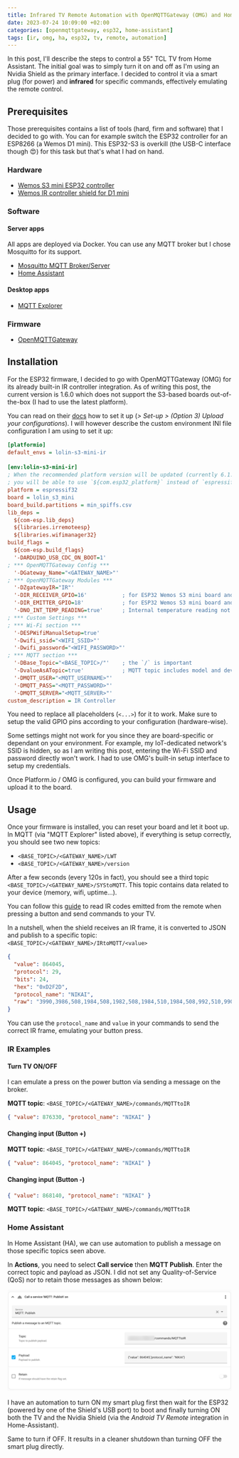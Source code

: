```yaml
---
title: Infrared TV Remote Automation with OpenMQTTGateway (OMG) and Home Assistant
date: 2023-07-24 10:09:00 +02:00
categories: [openmqttgateway, esp32, home-assistant]
tags: [ir, omg, ha, esp32, tv, remote, automation]
---
```


In this post, I'll describe the steps to control a 55" TCL TV from Home Assistant. The initial goal was to simply turn it on and off as I'm using an Nvidia Shield as the primary interface.
I decided to control it via a smart plug (for power) and **infrared** for specific commands, effectively emulating the remote control.

## Prerequisites

Those prerequisites contains a list of tools (hard, firm and software) that I decided to go with. You can for example switch the ESP32 controller for an ESP8266 (a Wemos D1 mini).
This ESP32-S3 is overkill (the USB-C interface though 😍) for this task but that's what I had on hand.

### Hardware

- [Wemos S3 mini ESP32 controller](https://www.wemos.cc/en/latest/s3/s3_mini.html)
- [Wemos IR controller shield for D1 mini](https://www.wemos.cc/en/latest/d1_mini_shield/ir.html)

### Software

#### Server apps

All apps are deployed via Docker. You can use any MQTT broker but I chose Mosquitto for its support.

- [Mosquitto MQTT Broker/Server](https://mosquitto.org)
- [Home Assistant](https://www.home-assistant.io)

#### Desktop apps

- [MQTT Explorer](http://mqtt-explorer.com)

### Firmware

- [OpenMQTTGateway](https://docs.openmqttgateway.com)

## Installation

For the ESP32 firmware, I decided to go with OpenMQTTGateway (OMG) for its already built-in IR controller integration.
As of writing this post, the current version is 1.6.0 which does not support the S3-based boards out-of-the-box (I had to use the latest platform).

You can read on their [docs](https://docs.openmqttgateway.com/upload/builds.html#option-3-upload-your-configurations) how to set it up (_> Set-up > (Option 3) Upload your configurations_). I will however describe the custom environment INI file configuration I am using to set it up:

```ini
[platformio]
default_envs = lolin-s3-mini-ir

[env:lolin-s3-mini-ir]
; When the recommended platform version will be updated (currently 6.1.0),
; you will be able to use `${com.esp32_platform}` instead of `espressif32`
platform = espressif32
board = lolin_s3_mini
board_build.partitions = min_spiffs.csv
lib_deps =
  ${com-esp.lib_deps}
  ${libraries.irremoteesp}
  ${libraries.wifimanager32}
build_flags =
  ${com-esp.build_flags}
  '-DARDUINO_USB_CDC_ON_BOOT=1'
; *** OpenMQTTGateway Config ***
  '-DGateway_Name="<GATEWAY_NAME>"'
; *** OpenMQTTGateway Modules ***
  '-DZgatewayIR="IR"'
  '-DIR_RECEIVER_GPIO=16'           ; for ESP32 Wemos S3 mini board and Wemos IR controller shield
  '-DIR_EMITTER_GPIO=18'            ; for ESP32 Wemos S3 mini board and Wemos IR controller shield
  '-DNO_INT_TEMP_READING=true'      ; Internal temperature reading not building on ESP32 C3 or S3
; *** Custom Settings ***
; *** Wi-Fi section ***
  '-DESPWifiManualSetup=true'
  '-Dwifi_ssid="<WIFI_SSID>"'
  '-Dwifi_password="<WIFI_PASSWORD>"'
; *** MQTT section ***
  '-DBase_Topic="<BASE_TOPIC>/"'    ; the `/` is important
  '-DvalueAsATopic=true'            ; MQTT topic includes model and device
  '-DMQTT_USER="<MQTT_USERNAME>"'
  '-DMQTT_PASS="<MQTT_PASSWORD>"'
  '-DMQTT_SERVER="<MQTT_SERVER>"'
custom_description = IR Controller
```

You need to replace all placeholders (`<...>`) for it to work. Make sure to setup the valid GPIO pins according to your configuration (hardware-wise).

Some settings might not work for you since they are board-specific or dependant on your environment. For example, my IoT-dedicated network's SSID is hidden, so as I am writing this post, entering the Wi-Fi SSID and password directly won't work. I had to use OMG's built-in setup interface to setup my credentials.

Once Platform.io / OMG is configured, you can build your firmware and upload it to the board.

## Usage

Once your firmware is installed, you can reset your board and let it boot up.
In MQTT (via "MQTT Explorer" listed above), if everything is setup correctly, you should see two new topics:

- `<BASE_TOPIC>/<GATEWAY_NAME>/LWT`
- `<BASE_TOPIC>/<GATEWAY_NAME>/version`

After a few seconds (every 120s in fact), you should see a third topic `<BASE_TOPIC>/<GATEWAY_NAME>/SYStoMQTT`. This topic contains data related to your device (memory, wifi, uptime...).

You can follow this [guide](https://docs.openmqttgateway.com/use/ir.html#receiving-data-from-ir-signal) to read IR codes emitted from the remote when pressing a button and send commands to your TV.

In a nutshell, when the shield receives an IR frame, it is converted to JSON and publish to a specific topic: `<BASE_TOPIC>/<GATEWAY_NAME>/IRtoMQTT/<value>`

```json
{
  "value": 864045,
  "protocol": 29,
  "bits": 24,
  "hex": "0xD2F2D",
  "protocol_name": "NIKAI",
  "raw": "3990,3986,508,1984,508,1982,508,1984,510,1984,508,992,510,990,508,1986,532,968,504,1984,510,1984,506,994,508,1984,508,992,508,992,510,992,534,968,508,1984,504,1984,534,992,484,1984,506,992,508,994,508,2008,484,994,532,8464,3990,3986,484,1982,532,1984,484,2008,484,1984,508,994,532,970,506,1986,508,994,506,2008,510,1960,508,1016,484,1986,508,990,510,994,506,994,532,990,484,2008,484,2008,484,996,530,1986,484,990,510,1018,482"
}
```

You can use the `protocol_name` and `value` in your commands to send the correct IR frame, emulating your button press.

### IR Examples

#### Turn TV ON/OFF

I can emulate a press on the power button via sending a message on the broker.

**MQTT topic**: `<BASE_TOPIC>/<GATEWAY_NAME>/commands/MQTTtoIR`

```json
{ "value": 876330, "protocol_name": "NIKAI" }
```

#### Changing input (Button +)

**MQTT topic**: `<BASE_TOPIC>/<GATEWAY_NAME>/commands/MQTTtoIR`

```json
{ "value": 864045, "protocol_name": "NIKAI" }
```

#### Changing input (Button -)

```json
{ "value": 868140, "protocol_name": "NIKAI" }
```

**MQTT topic**: `<BASE_TOPIC>/<GATEWAY_NAME>/commands/MQTTtoIR`

### Home Assistant

In Home Assistant (HA), we can use automation to publish a message on those specific topics seen above.

In **Actions**, you need to select **Call service** then **MQTT Publish**.
Enter the correct topic and payload as JSON. I did not set any Quality-of-Service (QoS) nor to retain those messages as shown below:

![MQTT Publish Action](/assets/action-call-service-mqtt-publish.png)

I have an automation to turn ON my smart plug first then wait for the ESP32 (powered by one of the Shield's USB port) to boot and finally turning ON both the TV and the Nvidia Shield (via the _Android TV Remote_ integration in Home-Assistant).

Same to turn if OFF. It results in a cleaner shutdown than turning OFF the smart plug directly.
